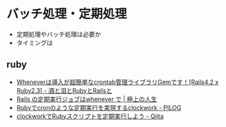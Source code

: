 # バッチ処理・定期処理

* 定期処理やバッチ処理は必要か
* タイミングは

## ruby

* [Wheneverは導入が超簡単なcrontab管理ライブラリGemです！[Rails4.2 x Ruby2.3] - 酒と泪とRubyとRailsと](http://morizyun.github.io/blog/whenever-gem-rails-ruby-capistrano/)
* [Rails の定期実行ジョブはwhenever で | 極上の人生](http://kawairi.jp/weblog/vita/2016011520061)
* [Rubyでcronのような定期実行を実現するclockwork - PILOG](http://xoyip.hatenablog.com/entry/2014/02/17/222721)
* [clockworkでRubyスクリプトを定期実行しよう - Qiita](http://qiita.com/giiko_/items/7e7c91a50f66bb351c89)
